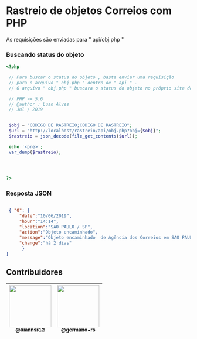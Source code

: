 # Rastreio de objetos Correios com PHP

As requisições são enviadas para " api/obj.php "

### Buscando status do objeto
```php
<?php

 // Para buscar o status do objeto , basta enviar uma requisição
 // para o arquivo " obj.php " dentro de " api " .
 // O arquivo " obj.php " buscara o status do objeto no próprio site dos correios

 // PHP >= 5.6
 // @author : Luan Alves
 // Jul / 2019


 $obj = "CODIGO DE RASTREIO;CODIGO DE RASTREIO";
 $url = "http://localhost/rastreio/api/obj.php?obj={$obj}";
 $rastreio = json_decode(file_get_contents($url));

 echo '<pre>';
 var_dump($rastreio);




?>
```

### Resposta JSON
```json

 { "0": {
     "date":"10/06/2019",
     "hour":"14:14",
     "location":"SAO PAULO / SP",
     "action":"Objeto encaminhado",
     "message":"Objeto encaminhado  de Agência dos Correios em SAO PAULO / SP para Unidade de Tratamento em SAO PAULO / SP",
     "change":"há 2 dias"
      }
}

```

## Contribuidores

| [<img src="https://github.com/luannsr12.png?size=115" width=115><br><sub>@luannsr12</sub>](https://github.com/luannsr12) | [<img src="https://github.com/germano-rs.png?size=115" width=115><br><sub>@germano-rs</sub>](https://github.com/germano-rs) |
| :---: | :---: |
